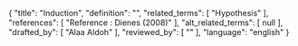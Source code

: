 {
    "title": "Induction",
    "definition": "",
    "related_terms": [
        "Hypothesis"
    ],
    "references": [
        "Reference : Dienes (2008)"
    ],
    "alt_related_terms": [
        null
    ],
    "drafted_by": [
        "Alaa Aldoh"
    ],
    "reviewed_by": [
        ""
    ],
    "language": "english"
}